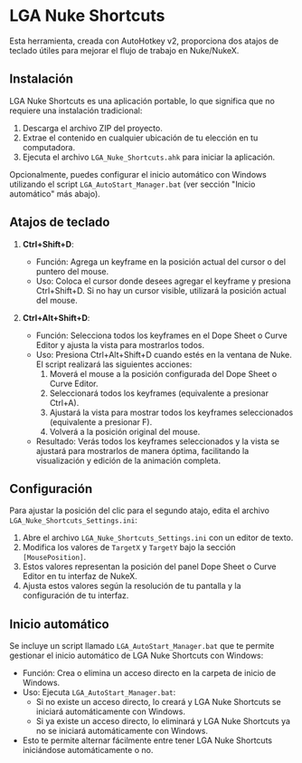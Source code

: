 # LGA Nuke Shortcuts

Esta herramienta, creada con AutoHotkey v2, proporciona dos atajos de teclado útiles para mejorar el flujo de trabajo en Nuke/NukeX.

## Instalación

LGA Nuke Shortcuts es una aplicación portable, lo que significa que no requiere una instalación tradicional:

1. Descarga el archivo ZIP del proyecto.
2. Extrae el contenido en cualquier ubicación de tu elección en tu computadora.
3. Ejecuta el archivo `LGA_Nuke_Shortcuts.ahk` para iniciar la aplicación.

Opcionalmente, puedes configurar el inicio automático con Windows utilizando el script `LGA_AutoStart_Manager.bat` (ver sección "Inicio automático" más abajo).

## Atajos de teclado

1. **Ctrl+Shift+D**: 
   - Función: Agrega un keyframe en la posición actual del cursor o del puntero del mouse.
   - Uso: Coloca el cursor donde desees agregar el keyframe y presiona Ctrl+Shift+D. Si no hay un cursor visible, utilizará la posición actual del mouse.

2. **Ctrl+Alt+Shift+D**: 
   - Función: Selecciona todos los keyframes en el Dope Sheet o Curve Editor y ajusta la vista para mostrarlos todos.
   - Uso: Presiona Ctrl+Alt+Shift+D cuando estés en la ventana de Nuke. El script realizará las siguientes acciones:
     1. Moverá el mouse a la posición configurada del Dope Sheet o Curve Editor.
     2. Seleccionará todos los keyframes (equivalente a presionar Ctrl+A).
     3. Ajustará la vista para mostrar todos los keyframes seleccionados (equivalente a presionar F).
     4. Volverá a la posición original del mouse.
   - Resultado: Verás todos los keyframes seleccionados y la vista se ajustará para mostrarlos de manera óptima, facilitando la visualización y edición de la animación completa.

## Configuración

Para ajustar la posición del clic para el segundo atajo, edita el archivo `LGA_Nuke_Shortcuts_Settings.ini`:

1. Abre el archivo `LGA_Nuke_Shortcuts_Settings.ini` con un editor de texto.
2. Modifica los valores de `TargetX` y `TargetY` bajo la sección `[MousePosition]`.
3. Estos valores representan la posición del panel Dope Sheet o Curve Editor en tu interfaz de NukeX.
4. Ajusta estos valores según la resolución de tu pantalla y la configuración de tu interfaz.

## Inicio automático

Se incluye un script llamado `LGA_AutoStart_Manager.bat` que te permite gestionar el inicio automático de LGA Nuke Shortcuts con Windows:

- Función: Crea o elimina un acceso directo en la carpeta de inicio de Windows.
- Uso: Ejecuta `LGA_AutoStart_Manager.bat`:
  - Si no existe un acceso directo, lo creará y LGA Nuke Shortcuts se iniciará automáticamente con Windows.
  - Si ya existe un acceso directo, lo eliminará y LGA Nuke Shortcuts ya no se iniciará automáticamente con Windows.
- Esto te permite alternar fácilmente entre tener LGA Nuke Shortcuts iniciándose automáticamente o no.
